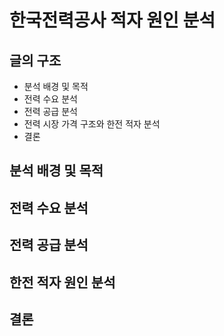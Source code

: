 # 한국전력공사 적자 원인 분석
## 글의 구조 
- 분석 배경 및 목적
- 전력 수요 분석 
- 전력 공급 분석 
- 전력 시장 가격 구조와 한전 적자 분석
- 결론

## 분석 배경 및 목적
## 전력 수요 분석 
## 전력 공급 분석
## 한전 적자 원인 분석
## 결론
